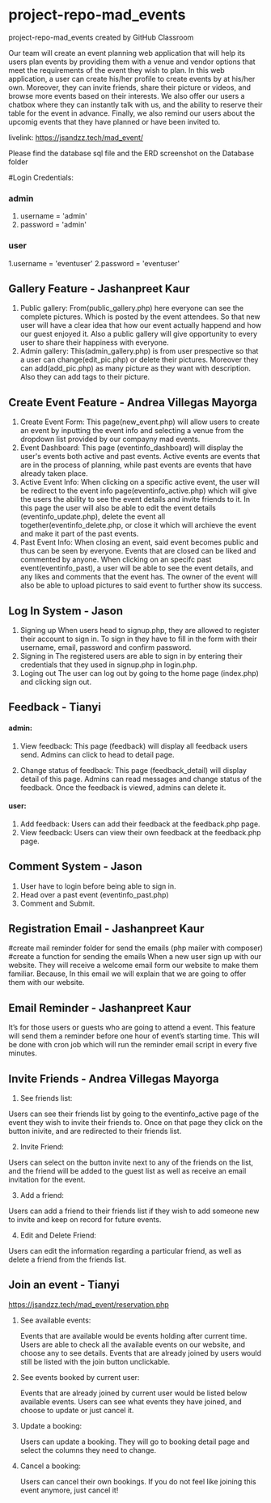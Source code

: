 # project-repo-mad_events
project-repo-mad_events created by GitHub Classroom 

Our team will create an event planning web application that will help its users plan events by providing them with a venue and vendor options that meet the requirements of the event they wish to plan. In this web application, a user can create his/her profile to create events by at his/her own. Moreover, they can invite friends, share their picture or videos, and browse more events based on their interests. We also offer our users a chatbox where they can instantly talk with us, and the ability to reserve their table for the event in advance. Finally, we also remind our users about the upcomig events that they have planned or have been invited to.

livelink: https://jsandzz.tech/mad_event/

Please find the database sql file and the ERD screenshot on the Database folder 

#Login Credentials:
### admin
1. username = 'admin'
2. password = 'admin'

### user
1.username = 'eventuser'
2.password = 'eventuser'

## Gallery Feature - Jashanpreet Kaur
1. Public gallery:
From(public_gallery.php) here everyone can see the complete pictures. Which is posted by the event attendees. So that new user will have a clear idea that how our event actually happend and how our guest enjoyed it. Also a public gallery will give opportunity to every user to share their happiness with everyone.
2. Admin gallery:
This(admin_gallery.php) is from user prespective so that a user can change(edit_pic.php) or delete their pictures. Moreover they can add(add_pic.php) as many picture as they want with description. Also they can add tags to their picture.

## Create Event Feature - Andrea Villegas Mayorga
1. Create Event Form:
This page(new_event.php) will allow users to create an event by inputting the event info and selecting a venue from the dropdown list provided by our compayny mad events.
2. Event Dashboard:
This page (eventinfo_dashboard) will display the user's events both active and past events. Active events are events that are in the process of planning, while past events are events that have already taken place. 
3. Active Event Info:
When clicking on a specific active event, the user will be redirect to the event info page(eventinfo_active.php) which will give the users the ability to see the event details and invite friends to it. In this page the user will also be able to edit the event details (eventinfo_update.php), delete the event all together(eventinfo_delete.php, or close it which will archieve the event and make it part of the past events. 
4. Past Event Info:
When closing an event, said event becomes public and thus can be seen by everyone. Events that are closed can be liked and commented by anyone. When clicking on an specifc past event(eventinfo_past), a user will be able to see the event details, and any likes and comments that the event has. The owner of the event will also be able to upload pictures to said event to further show its success.
## Log In System - Jason
1. Signing up
When users head to signup.php, they are allowed to register their account to sign in. To sign in they have to fill in the form with their username, email, password and confirm password.
2. Signing in
The registered users are able to sign in by entering their credentials that they used in signup.php in login.php.
3. Loging out
The user can log out by going to the home page (index.php) and clicking sign out.

## Feedback - Tianyi

#### admin:

1. View feedback: This page (feedback) will display all feedback users send. Admins can click to head to detail page.

2. Change status of feedback: This page (feedback_detail) will display detail of this page. Admins can read messages and change status of the feedback. Once the feedback is viewed, admins can delete it.

#### user:

1. Add feedback: Users can add their feedback at the feedback.php page.
2. View feedback: Users can view their own feedback at the feedback.php page.

## Comment System - Jason
1. User have to login before being able to sign in.
2. Head over a past event (eventinfo_past.php)
3. Comment and Submit.

## Registration Email - Jashanpreet Kaur
#create mail reminder folder for send the emails (php mailer with composer)
#create a function for sending the emails
When a new user sign up with our website. They will receive a welcome email form our website to make them familiar. Because, In this email we will explain that we are going to offer them with our website. 

## Email Reminder - Jashanpreet Kaur
It’s for those users or guests who are going to attend a event. This feature will send them a reminder before one hour of event’s starting time. This will be done with cron job which will run the reminder email script in every five minutes.

## Invite Friends - Andrea Villegas Mayorga

1. See friends list:

Users can see their friends list by going to the eventinfo_active page of the event they wish to invite their friends to. Once on that page they click on the button inivite, and are redirected to their friends list.

2. Invite Friend:

Users can select on the button invite next to any of the friends on the list, and the friend will be added to the guest list as well as receive an email invitation for the event.

3. Add a friend:

Users can add a friend to their friends list if they wish to add someone new to invite and keep on record for future events.

4. Edit and Delete Friend:

Users can edit the information regarding a particular friend, as well as delete a friend from the friends list.

## Join an event - Tianyi

https://jsandzz.tech/mad_event/reservation.php

1. See available events:

   Events that are available would be events holding after current time. Users are able to check all the available events on our website, and choose any to see details. Events that are already joined by users would still be listed with the join button unclickable.

2. See events booked by current user:

   Events that are already joined by current user would be listed below available events. Users can see what events they have joined, and choose to update or just cancel it.

3. Update a booking:

   Users can update a booking. They will go to booking detail page and select the columns they need to change.

4. Cancel a booking:

   Users can cancel their own bookings. If you do not feel like joining this event anymore, just cancel it!
